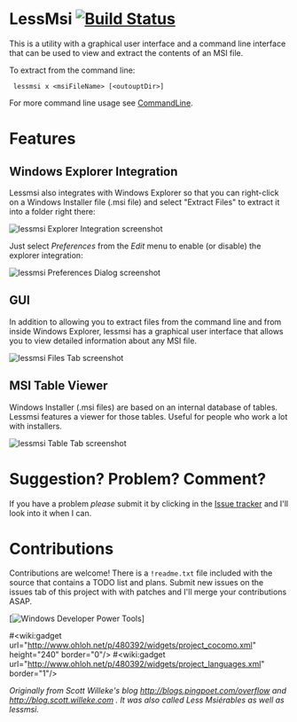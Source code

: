 LessMsi [![Build Status](https://secure.travis-ci.org/activescott/lessmsi.png?branch=master)](http://travis-ci.org/activescott/lessmsi)
========

This is a utility with a graphical user interface and a command line interface that can be used to view and extract the contents of an MSI file. 

To extract from the command line:

     lessmsi x <msiFileName> [<outouptDir>]

For more command line usage see [CommandLine](https://github.com/activescott/lessmsi/wiki/Command-Line).

Features
==========
Windows Explorer Integration
-----
Lessmsi also integrates with Windows Explorer so that you can right-click on a Windows Installer file (.msi file) and select "Extract Files" to extract it into a folder right there:

![lessmsi Explorer Integration screenshot](https://raw.github.com/activescott/lessmsi/master/misc/screenshot-explorerintegration.png)



Just select _Preferences_ from the _Edit_ menu to enable (or disable) the explorer integration:

![lessmsi Preferences Dialog screenshot](https://raw.github.com/activescott/lessmsi/master/misc/screenshot-preferences.png)


GUI
-----
In addition to allowing you to extract files from the command line and from inside Windows Explorer, lessmsi has a graphical user interface that allows you to view detailed information about any MSI file. 

![lessmsi Files Tab screenshot](https://raw.github.com/activescott/lessmsi/master/misc/screenshot-filestab.png)


MSI Table Viewer
-----
Windows Installer (.msi files) are based on an internal database of tables. Lessmsi features a viewer for those tables. Useful for people who work a lot with installers.

![lessmsi Table Tab screenshot](https://raw.github.com/activescott/lessmsi/master/misc/screenshot-tabletab.png)



Suggestion? Problem? Comment?
=====
If you have a problem *please* submit it by clicking in the [Issue tracker](https://github.com/activescott/lessmsi/issues) and I'll look into it when I can.

Contributions
=====
Contributions are welcome! There is a `!readme.txt` file included with the source that contains a TODO list and plans. Submit new issues on the issues tab of this project with with patches and I'll merge your contributions ASAP.

[![Windows Developer Power Tools](http://www.windevpowertools.com/images/wdpt1.gif)]

#<wiki:gadget url="http://www.ohloh.net/p/480392/widgets/project_cocomo.xml" height="240" border="0"/>
#<wiki:gadget url="http://www.ohloh.net/p/480392/widgets/project_languages.xml" border="1"/>

*Originally from Scott Willeke's blog http://blogs.pingpoet.com/overflow and http://blog.scott.willeke.com . It was also called Less Msiérables as well as lessmsi.*
